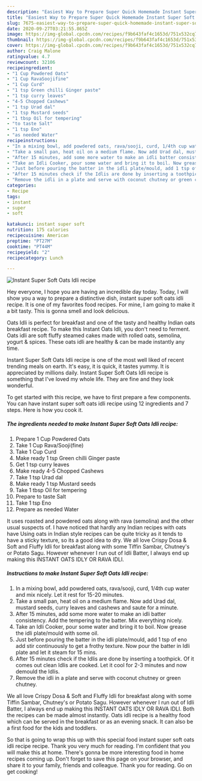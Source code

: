 ```yaml
---
description: "Easiest Way to Prepare Super Quick Homemade Instant Super Soft Oats Idli recipe"
title: "Easiest Way to Prepare Super Quick Homemade Instant Super Soft Oats Idli recipe"
slug: 7675-easiest-way-to-prepare-super-quick-homemade-instant-super-soft-oats-idli-recipe
date: 2020-09-27T03:21:55.865Z
image: https://img-global.cpcdn.com/recipes/f9b643faf4c1653d/751x532cq70/instant-super-soft-oats-idli-recipe-recipe-main-photo.jpg
thumbnail: https://img-global.cpcdn.com/recipes/f9b643faf4c1653d/751x532cq70/instant-super-soft-oats-idli-recipe-recipe-main-photo.jpg
cover: https://img-global.cpcdn.com/recipes/f9b643faf4c1653d/751x532cq70/instant-super-soft-oats-idli-recipe-recipe-main-photo.jpg
author: Craig Malone
ratingvalue: 4.7
reviewcount: 32106
recipeingredient:
- "1 Cup Powdered Oats"
- "1 Cup RavaSoojifine"
- "1 Cup Curd"
- "1 tsp Green chilli Ginger paste"
- "1 tsp curry leaves"
- "4-5 Chopped Cashews"
- "1 tsp Urad dal"
- "1 tsp Mustard seeds"
- "1 tbsp Oil for tempering"
- "to taste Salt"
- "1 tsp Eno"
- "as needed Water"
recipeinstructions:
- "In a mixing bowl, add powdered oats, rava/sooji, curd, 1/4th cup water and mix nicely. Let it rest for 15-20 minutes."
- "Take a small pan, heat oil on a medium flame. Now add Urad dal, mustard seeds, curry leaves and cashews and saute for a minute."
- "After 15 minutes, add some more water to make an idli batter consistency. Add the tempering to the batter. Mix everything nicely."
- "Take an Idli Cooker, pour some water and bring it to boil. Now grease the idli plate/mould with some oil."
- "Just before pouring the batter in the idli plate/mould, add 1 tsp of eno add stir continuously to get a frothy texture. Now pour the batter in Idli plate and let it steam for 15 mins."
- "After 15 minutes check if the Idlis are done by inserting a toothpick. Of it comes out clean Idlis are cooked. Let it cool for 2-3 minutes and now demould the Idlis."
- "Remove the idli in a plate and serve with coconut chutney or green chutney."
categories:
- Recipe
tags:
- instant
- super
- soft

katakunci: instant super soft 
nutrition: 175 calories
recipecuisine: American
preptime: "PT27M"
cooktime: "PT44M"
recipeyield: "2"
recipecategory: Lunch

---
```



![Instant Super Soft Oats Idli recipe](https://img-global.cpcdn.com/recipes/f9b643faf4c1653d/751x532cq70/instant-super-soft-oats-idli-recipe-recipe-main-photo.jpg)

Hey everyone, I hope you are having an incredible day today. Today, I will show you a way to prepare a distinctive dish, instant super soft oats idli recipe. It is one of my favorites food recipes. For mine, I am going to make it a bit tasty. This is gonna smell and look delicious.

Oats Idli is perfect for breakfast and one of the tasty and healthy Indian oats breakfast recipe. To make this Instant Oats Idli, you don&#39;t need to ferment. Oats idli are soft fluffy steamed cakes made with rolled oats, semolina, yogurt &amp; spices. These oats idli are healthy &amp; can be made instantly any time.

Instant Super Soft Oats Idli recipe is one of the most well liked of recent trending meals on earth. It's easy, it is quick, it tastes yummy. It is appreciated by millions daily. Instant Super Soft Oats Idli recipe is something that I've loved my whole life. They are fine and they look wonderful.


To get started with this recipe, we have to first prepare a few components. You can have instant super soft oats idli recipe using 12 ingredients and 7 steps. Here is how you cook it.

<!--inarticleads1-->

##### The ingredients needed to make Instant Super Soft Oats Idli recipe:

1. Prepare 1 Cup Powdered Oats
1. Take 1 Cup Rava/Sooji(fine)
1. Take 1 Cup Curd
1. Make ready 1 tsp Green chilli Ginger paste
1. Get 1 tsp curry leaves
1. Make ready 4-5 Chopped Cashews
1. Take 1 tsp Urad dal
1. Make ready 1 tsp Mustard seeds
1. Take 1 tbsp Oil for tempering
1. Prepare to taste Salt
1. Take 1 tsp Eno
1. Prepare as needed Water


It uses roasted and powdered oats along with rava (semolina) and the other usual suspects of. I have noticed that hardly any Indian recipes with oats have Using oats in Indian style recipes can be quite tricky as it tends to have a sticky texture, so its a good idea to dry. We all love Crispy Dosa &amp; Soft and Fluffy Idli for breakfast along with some Tiffin Sambar, Chutney&#39;s or Potato Sagu. However whenever I run out of Idli Batter, I always end up making this INSTANT OATS IDLY OR RAVA IDLI. 

<!--inarticleads2-->

##### Instructions to make Instant Super Soft Oats Idli recipe:

1. In a mixing bowl, add powdered oats, rava/sooji, curd, 1/4th cup water and mix nicely. Let it rest for 15-20 minutes.
1. Take a small pan, heat oil on a medium flame. Now add Urad dal, mustard seeds, curry leaves and cashews and saute for a minute.
1. After 15 minutes, add some more water to make an idli batter consistency. Add the tempering to the batter. Mix everything nicely.
1. Take an Idli Cooker, pour some water and bring it to boil. Now grease the idli plate/mould with some oil.
1. Just before pouring the batter in the idli plate/mould, add 1 tsp of eno add stir continuously to get a frothy texture. Now pour the batter in Idli plate and let it steam for 15 mins.
1. After 15 minutes check if the Idlis are done by inserting a toothpick. Of it comes out clean Idlis are cooked. Let it cool for 2-3 minutes and now demould the Idlis.
1. Remove the idli in a plate and serve with coconut chutney or green chutney.


We all love Crispy Dosa &amp; Soft and Fluffy Idli for breakfast along with some Tiffin Sambar, Chutney&#39;s or Potato Sagu. However whenever I run out of Idli Batter, I always end up making this INSTANT OATS IDLY OR RAVA IDLI. Both the recipes can be made almost instantly. Oats idli recipe is a healthy food which can be served in the breakfast or as an evening snack. It can also be a first food for the kids and toddlers. 

So that is going to wrap this up with this special food instant super soft oats idli recipe recipe. Thank you very much for reading. I'm confident that you will make this at home. There's gonna be more interesting food in home recipes coming up. Don't forget to save this page on your browser, and share it to your family, friends and colleague. Thank you for reading. Go on get cooking!
